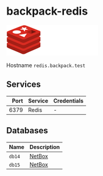 # backpack-redis

![Redis](../doc/assets/logos/redis.png)

Hostname `redis.backpack.test`

## Services

| Port | Service | Credentials
| ---: | :------ | :----------
| 6379 | Redis | -

## Databases

| Name | Description
| :--- | :----------
| `db14` | [NetBox](../netbox)
| `db15` | [NetBox](../netbox)
